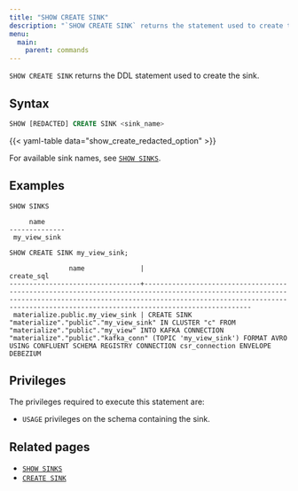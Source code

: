 ```yaml
---
title: "SHOW CREATE SINK"
description: "`SHOW CREATE SINK` returns the statement used to create the sink."
menu:
  main:
    parent: commands
---
```


`SHOW CREATE SINK` returns the DDL statement used to create the sink.

## Syntax

```sql
SHOW [REDACTED] CREATE SINK <sink_name>
```

{{< yaml-table data="show_create_redacted_option" >}}

For available sink names, see [`SHOW SINKS`](/sql/show-sinks).

## Examples

```mzsql
SHOW SINKS
```

```nofmt
     name
--------------
 my_view_sink
```

```mzsql
SHOW CREATE SINK my_view_sink;
```

```nofmt
               name              |                                                                                                        create_sql
---------------------------------+---------------------------------------------------------------------------------------------------------------------------------------------------------------------------------------------------------------------------------------------
 materialize.public.my_view_sink | CREATE SINK "materialize"."public"."my_view_sink" IN CLUSTER "c" FROM "materialize"."public"."my_view" INTO KAFKA CONNECTION "materialize"."public"."kafka_conn" (TOPIC 'my_view_sink') FORMAT AVRO USING CONFLUENT SCHEMA REGISTRY CONNECTION csr_connection ENVELOPE DEBEZIUM
```

## Privileges

The privileges required to execute this statement are:

- `USAGE` privileges on the schema containing the sink.

## Related pages

- [`SHOW SINKS`](../show-sinks)
- [`CREATE SINK`](../create-sink)
